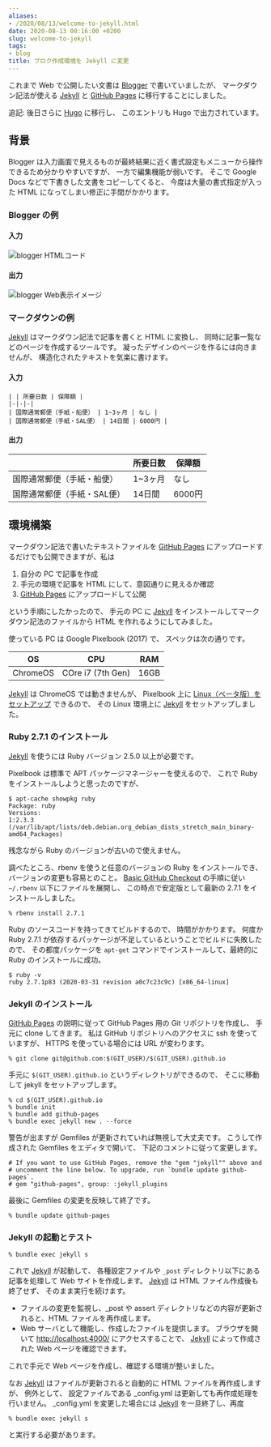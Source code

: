 ```yaml
---
aliases:
- /2020/08/13/welcome-to-jekyll.html
date: 2020-08-13 00:16:00 +0200
slug: welcome-to-jekyll
tags:
- blog
title: ブロク作成環境を Jekyll に変更
---
```

これまで Web で公開したい文書は [Blogger] で書いていましたが、
マークダウン記法が使える [Jekyll] と [GitHub Pages] に移行することにしました。

追記: 後日さらに [Hugo](https://gohugo.io) に移行し、
このエントリも Hugo で出力されています。

## 背景

Blogger は入力画面で見えるものが最終結果に近く書式設定もメニューから操作できるため分かりやすいですが、
一方で編集機能が弱いです。
そこで Google Docs などで下書きした文書をコピーしてくると、
今度は大量の書式指定が入った HTML になってしまい修正に手間がかかります。

### Blogger の例

#### 入力
![blogger HTMLコード](/assets/2020/08/13/blogger_garbage_tags.png)

#### 出力
![blogger Web表示イメージ](/assets/2020/08/13/blogger_screenshot.png)

### マークダウンの例

[Jekyll] はマークダウン記法で記事を書くと HTML に変換し、
同時に記事一覧などのページを作成するツールです。
凝ったデザインのページを作るには向きませんが、
構造化されたテキストを気楽に書けます。


#### 入力

```
| | 所要日数 | 保障額 |
|-|-|-|
| 国際通常郵便（手紙・船便） | 1~3ヶ月 | なし |
| 国際通常郵便（手紙・SAL便） | 14日間 | 6000円 |
```

#### 出力

| | 所要日数 | 保障額 |
|-|-|-|
| 国際通常郵便（手紙・船便） | 1~3ヶ月 | なし |
| 国際通常郵便（手紙・SAL便） | 14日間 | 6000円 |

## 環境構築

マークダウン記法で書いたテキストファイルを [GitHub Pages] にアップロードするだけでも公開できますが、私は

1. 自分の PC で記事を作成
1. 手元の環境で記事を HTML にして、意図通りに見えるか確認
1. [GitHub Pages] にアップロードして公開

という手順にしたかったので、
手元の PC に [Jekyll] をインストールしてマークダウン記法のファイルから HTML を作れるようにしてみました。

使っている PC は Google Pixelbook (2017) で、
スペックは次の通りです。

| OS | CPU | RAM |
| - | - | - |
| ChromeOS | COre i7 (7th Gen) | 16GB |

[Jekyll] は ChromeOS では動きませんが、
Pixelbook 上に [Linux（ベータ版）をセットアップ](https://support.google.com/chromebook/answer/9145439) できるので、
その Linux 環境上に [Jekyll] をセットアップしました。

### Ruby 2.7.1 のインストール

[Jekyll] を使うには Ruby バージョン 2.5.0 以上が必要です。

Pixelbook は標準で APT パッケージマネージャーを使えるので、
これで Ruby をインストールしようと思ったのですが、

```
$ apt-cache showpkg ruby
Package: ruby
Versions:
1:2.3.3 (/var/lib/apt/lists/deb.debian.org_debian_dists_stretch_main_binary-amd64_Packages)
```

残念ながら Ruby のバージョンが古いので使えません。

調べたところ、rbenv を使うと任意のバージョンの Ruby をインストールでき、
バージョンの変更も容易とのこと。
[Basic GitHub Checkout](https://github.com/rbenv/rbenv#basic-github-checkout) の手順に従い `~/.rbenv` 以下にファイルを展開し、
この時点で安定版として最新の 2.7.1 をインストールしました。

```
% rbenv install 2.7.1
```

Ruby のソースコードを持ってきてビルドするので、
時間がかかります。
何度か Ruby 2.7.1 が依存するパッケージが不足しているということでビルドに失敗したので、
その都度パッケージを `apt-get` コマンドでインストールして、最終的に Ruby のインストールに成功。

```
$ ruby -v
ruby 2.7.1p83 (2020-03-31 revision a0c7c23c9c) [x86_64-linux]
```

### Jekyll のインストール

[GitHub Pages] の説明に従って GitHub Pages 用の Git リポジトリを作成し、
手元に clone してきます。
私は GitHub リポジトリへのアクセスに ssh を使っていますが、
HTTPS を使っている場合には URL が変わります。

```
% git clone git@github.com:$(GIT_USER)/$(GIT_USER).github.io
```

手元に `$(GIT_USER).github.io` というディレクトリができるので、
そこに移動して jekyll をセットアップします。

```
% cd $(GIT_USER).github.io
% bundle init
% bundle add github-pages
% bundle exec jekyll new . --force
```

警告が出ますが Gemfiles が更新されていれば無視して大丈夫です。
こうして作成された Gemfiles をエディタで開いて、
下記のコメントに従って変更します。

```
# If you want to use GitHub Pages, remove the "gem "jekyll"" above and
# uncomment the line below. To upgrade, run `bundle update github-pages`.
# gem "github-pages", group: :jekyll_plugins
```

最後に Gemfiles の変更を反映して終了です。

```
% bundle update github-pages
```

### Jekyll の起動とテスト

```
% bundle exec jekyll s
```

これで [Jekyll] が起動して、
各種設定ファイルや `_post` ディレクトリ以下にある記事を処理して Web サイトを作成します。
[Jekyll] は HTML ファイル作成後も終了せず、
そのまま実行を続けます。

* ファイルの変更を監視し、\_post や assert ディレクトリなどの内容が更新されると、HTML ファイルを再作成します。
* Web サーバとして機能し、作成したファイルを提供します。
ブラウザを開いて [http://localhost:4000/](http://localhost:4000/) にアクセスすることで、
[Jekyll] によって作成された Web ページを確認できます。

これで手元で Web ページを作成し、確認する環境が整いました。

なお [Jekyll] はファイルが更新されると自動的に HTML ファイルを再作成しますが、
例外として、
設定ファイルである _config.yml は更新しても再作成処理を行いません。
_config.yml を変更した場合には [Jekyll] を一旦終了し、再度

`% bundle exec jekyll s`

と実行する必要があります。

[Blogger]: https://www.blogger.com/
[Jekyll]: https://jekyllrb.com/
[GitHub Pages]: http://pages.github.com/

